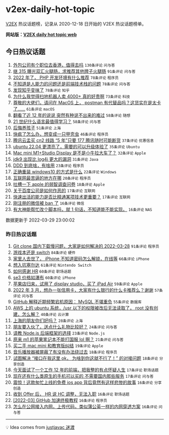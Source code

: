 # v2ex-daily-hot-topic

[V2EX](https://www.v2ex.com/) 热议话题榜，记录从 2020-12-18 日开始的 V2EX 热议话题榜单。

**网站版：[V2EX daily hot topic web](https://boojack.github.io/v2ex-daily-hot-topic-web/)**

## 今日热议话题

<!-- TODAY BEGIN -->

1. [外包公司有个职位去香港，值得去吗](https://www.v2ex.com/t/843541) `130条评论` `问与答`
1. [继 315 曝光双汇火腿肠，求推荐其他牌子火腿肠](https://www.v2ex.com/t/843531) `91条评论` `问与答`
1. [2022 年了， PHP 开发环境有什么推荐](https://www.v2ex.com/t/843525) `78条评论` `程序员`
1. [不知道是人能力的问题还是前端技术栈的问题](https://www.v2ex.com/t/843599) `78条评论` `问与答`
1. [发现知乎变味了](https://www.v2ex.com/t/843603) `78条评论` `知乎`
1. [为什么我觉得扫地机器人卖 4000+ 真的好贵啊](https://www.v2ex.com/t/843546) `73条评论` `科技`
1. [尊敬的大佬们，请问在 MacOS 上， postman 有代替品吗？这货实在是太卡了……](https://www.v2ex.com/t/843621) `61条评论` `macOS`
1. [翻看了近 12 年的说说 突然有种说不出来的难过](https://www.v2ex.com/t/843534) `58条评论` `随想`
1. [21 世纪什么语言最值得学习？](https://www.v2ex.com/t/843536) `58条评论` `问与答`
1. [后悔养孩子](https://www.v2ex.com/t/843699) `51条评论` `上海`
1. [快疯了怎么办，想变成一只甲壳虫](https://www.v2ex.com/t/843529) `46条评论` `程序员`
1. [腾讯云孟买 cn2 线路 “5 年”只要 177 腾讯随时可能断货](https://www.v2ex.com/t/843690) `37条评论` `优惠信息`
1. [ubuntu 22.04 更漂亮了，需要的可以升级体验了](https://www.v2ex.com/t/843663) `35条评论` `Ubuntu`
1. [Mac mini M1+Studio Display 是不是小牛拉大车了？](https://www.v2ex.com/t/843720) `32条评论` `Apple`
1. [jdk9 出现比 log4j 更大的漏洞](https://www.v2ex.com/t/843724) `31条评论` `Java`
1. [DDD 到底啥，有啥用](https://www.v2ex.com/t/843675) `23条评论` `程序员`
1. [正确重装 windows10 的方式是什么](https://www.v2ex.com/t/843591) `22条评论` `Windows`
1. [互联网最苦逼的地方在哪](https://www.v2ex.com/t/843644) `20条评论` `程序员`
1. [吐槽一下 apple 的弱智调查问卷](https://www.v2ex.com/t/843611) `18条评论` `Apple`
1. [关于百度公司是如何作恶的](https://www.v2ex.com/t/843710) `17条评论` `互联网`
1. [快速出活的能力是否比精通某项技术更重要？](https://www.v2ex.com/t/843552) `17条评论` `互联网`
1. [刚注册的微信被 ban 了](https://www.v2ex.com/t/843716) `16条评论` `微信`
1. [有大神能帮忙改个脚本吗，就 1 句话，不知道能不能实现。](https://www.v2ex.com/t/843560) `16条评论` `NAS`

数据更新于 2022-03-29 23:00:02

<!-- TODAY END -->

### 昨日热议话题

<!-- YESTERDAY BEGIN -->

1. [Git clone 国内下载慢问题，大家是如何解决的 2022-03-28](https://www.v2ex.com/t/843313) `91条评论` `程序员`
1. [游戏本还是 switch](https://www.v2ex.com/t/843300) `84条评论` `硬件`
1. [家里人去世了， iPhone 不知道密码怎么解锁，在线等](https://www.v2ex.com/t/843462) `66条评论` `iPhone`
1. [想入坑塞尔达](https://www.v2ex.com/t/843317) `61条评论` `Nintendo Switch`
1. [如何感谢 HR](https://www.v2ex.com/t/843295) `60条评论` `职场话题`
1. [se3 价格如瀑布](https://www.v2ex.com/t/843297) `60条评论` `iPhone`
1. [苹果店归来，试用了 display studio，买了 iPad Air](https://www.v2ex.com/t/843382) `59条评论` `Apple`
1. [2022 年 3 月，想办一张信用卡，大家有什么银行的什么卡推荐么？谢谢](https://www.v2ex.com/t/843353) `57条评论` `问与答`
1. [GitHub 解释近期频繁宕机原因： MySQL 不堪重负](https://www.v2ex.com/t/843376) `55条评论` `数据库`
1. [AWS 上的 ubuntu 系统，/usr 以下的权限被改后无法读取了， root 没有创建，怎么解？](https://www.v2ex.com/t/843322) `40条评论` `云计算`
1. [上海的朋友你们好吗？](https://www.v2ex.com/t/843460) `28条评论` `上海`
1. [朋友要入伙了，送点什么礼物比较好？](https://www.v2ex.com/t/843404) `24条评论` `问与答`
1. [请教 Node.js 后端框架的选择](https://www.v2ex.com/t/843442) `23条评论` `Node.js`
1. [原来 m1 的苹果笔记本不能打国服 lol 啊？](https://www.v2ex.com/t/843303) `21条评论` `问与答`
1. [买二手 mac mini 和教育版纠结](https://www.v2ex.com/t/843345) `19条评论` `Apple`
1. [音乐播放器被屏蔽了有没有办法绕过去](https://www.v2ex.com/t/843425) `18条评论` `程序员`
1. [试图解决 “接口在我这里 ok， 为啥到你这就不行了！” 的对接问题](https://www.v2ex.com/t/843397) `18条评论` `分享创造`
1. [今天面试了一个工作 12 年的前端，把我整的有点怀疑人生](https://www.v2ex.com/t/843510) `17条评论` `职场话题`
1. [现在还有什么类原生的手机可以买的 不需要国内那些服务](https://www.v2ex.com/t/843445) `17条评论` `问与答`
1. [震惊！这款匆忙上线的免费 ios app 背后竟然有这样悲惨的故事](https://www.v2ex.com/t/843447) `16条评论` `分享创造`
1. [收到 Offer 后， HR 说 HC 调整，无法入职](https://www.v2ex.com/t/843424) `16条评论` `职场话题`
1. [[2022-03] GitHub 加速终极教程](https://www.v2ex.com/t/843383) `16条评论` `程序员`
1. [怎么在公网接入内网，上传代码，类似蒲公英一样的内网穿透方案](https://www.v2ex.com/t/843284) `16条评论` `问与答`

<!-- YESTERDAY END -->

---

💡 Idea comes from [justjavac 迷渡](https://github.com/justjavac/)
